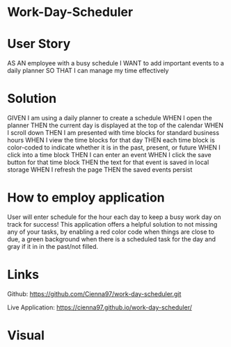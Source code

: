 # Work-Day-Scheduler

# User Story

AS AN employee with a busy schedule
I WANT to add important events to a daily planner
SO THAT I can manage my time effectively

# Solution

GIVEN I am using a daily planner to create a schedule
WHEN I open the planner
THEN the current day is displayed at the top of the calendar
WHEN I scroll down
THEN I am presented with time blocks for standard business hours
WHEN I view the time blocks for that day
THEN each time block is color-coded to indicate whether it is in the past, present, or future
WHEN I click into a time block
THEN I can enter an event
WHEN I click the save button for that time block
THEN the text for that event is saved in local storage
WHEN I refresh the page
THEN the saved events persist

# How to employ application 

User will enter schedule for the hour each day to keep a busy work day on track for success! This application offers a helpful solution to not missing any of your tasks, by enabling a red color code when things are close to due, a green background when there is a scheduled task for the day and gray if it in in the past/not filled.


# Links 

Github: https://github.com/Cienna97/work-day-scheduler.git

Live Application: https://cienna97.github.io/work-day-scheduler/

# Visual










